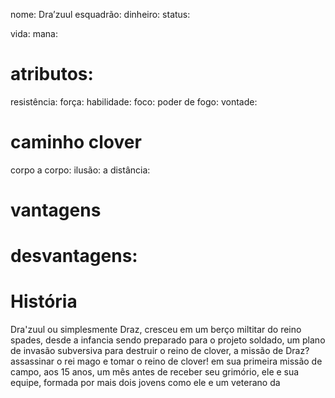 nome: Dra’zuul
esquadrão:
dinheiro:
status:

vida:
mana:

# atributos:
resistência:
força:
habilidade:
foco:
poder de fogo:
vontade:

# caminho clover
corpo a corpo:
ilusão:
a distância:

# vantagens


# desvantagens:

# História
Dra'zuul ou simplesmente Draz, cresceu em um berço miltitar do reino spades, desde a infancia sendo preparado para o projeto soldado, um plano de invasão subversiva para destruir o reino de clover, a missão de Draz? assassinar o rei mago e tomar o reino de clover!
em sua primeira missão de campo, aos 15 anos, um mês antes de receber seu grimório, ele e sua equipe, formada por mais dois jovens como ele e um veterano da